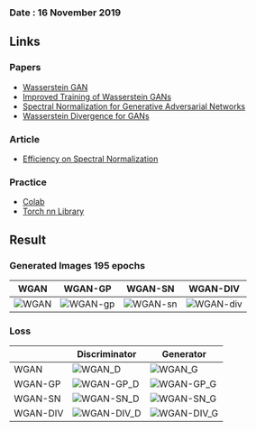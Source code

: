 ### Date : 16 November 2019

## Links

### Papers
- [Wasserstein GAN](https://arxiv.org/abs/1701.07875)
- [Improved Training of Wasserstein GANs](https://arxiv.org/abs/1704.00028)
- [Spectral Normalization for Generative Adversarial Networks](https://openreview.net/forum?id=B1QRgziT-)
- [Wasserstein Divergence for GANs](https://arxiv.org/abs/1712.01026)

### Article
- [Efficiency on Spectral Normalization](https://christiancosgrove.com/blog/2018/01/04/spectral-normalization-explained.html)

### Practice
- [Colab](https://colab.research.google.com)
- [Torch nn Library](https://pytorch.org/docs/stable/nn.html)

## Result
### Generated Images 195 epochs
| WGAN          | WGAN-GP       | WGAN-SN       | WGAN-DIV       |
| ------------- | ------------- | ------------- |-------------   |
| ![WGAN](https://github.com/DSC-UI-SRIN/GAN/raw/master/Batch1/2%20-%20Minimax%20and%20Wasserstein%20Gan%20Formulations/images/result/wgan_195.png)  | ![WGAN-gp](https://github.com/DSC-UI-SRIN/GAN/raw/master/Batch1/2%20-%20Minimax%20and%20Wasserstein%20Gan%20Formulations/images/result/wgan-gp_195.png)  | ![WGAN-sn](https://github.com/DSC-UI-SRIN/GAN/raw/master/Batch1/2%20-%20Minimax%20and%20Wasserstein%20Gan%20Formulations/images/result/wgan-sn_195.png)  | ![WGAN-div](https://github.com/DSC-UI-SRIN/GAN/raw/master/Batch1/2%20-%20Minimax%20and%20Wasserstein%20Gan%20Formulations/images/result/wgan-div_195.png)  |

### Loss
|          	| Discriminator                                                                                                                                      	| Generator                                                                                                                                          	|
|----------	|----------------------------------------------------------------------------------------------------------------------------------------------------	|----------------------------------------------------------------------------------------------------------------------------------------------------	|
| WGAN     	| ![WGAN_D](https://github.com/DSC-UI-SRIN/GAN/raw/master/Batch1/2%20-%20Minimax%20and%20Wasserstein%20Gan%20Formulations/losses/wgan_d.png)         	| ![WGAN_G](https://github.com/DSC-UI-SRIN/GAN/raw/master/Batch1/2%20-%20Minimax%20and%20Wasserstein%20Gan%20Formulations/losses/wgan_g.png)         	|
| WGAN-GP  	| ![WGAN-GP_D](https://github.com/DSC-UI-SRIN/GAN/raw/master/Batch1/2%20-%20Minimax%20and%20Wasserstein%20Gan%20Formulations/losses/wgan-gp_d.png)   	| ![WGAN-GP_G](https://github.com/DSC-UI-SRIN/GAN/raw/master/Batch1/2%20-%20Minimax%20and%20Wasserstein%20Gan%20Formulations/losses/wgan-gp_g.png)   	|
| WGAN-SN  	| ![WGAN-SN_D](https://github.com/DSC-UI-SRIN/GAN/raw/master/Batch1/2%20-%20Minimax%20and%20Wasserstein%20Gan%20Formulations/losses/wgan-sn_d.png)   	| ![WGAN-SN_G](https://github.com/DSC-UI-SRIN/GAN/raw/master/Batch1/2%20-%20Minimax%20and%20Wasserstein%20Gan%20Formulations/losses/wgan-sn_g.png)   	|
| WGAN-DIV 	| ![WGAN-DIV_D](https://github.com/DSC-UI-SRIN/GAN/raw/master/Batch1/2%20-%20Minimax%20and%20Wasserstein%20Gan%20Formulations/losses/wgan-div_d.png) 	| ![WGAN-DIV_G](https://github.com/DSC-UI-SRIN/GAN/raw/master/Batch1/2%20-%20Minimax%20and%20Wasserstein%20Gan%20Formulations/losses/wgan-div_g.png) 	|

